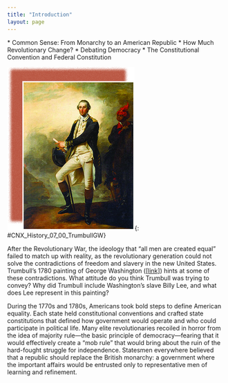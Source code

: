 ```yaml
---
title: "Introduction"
layout: page
---
```



<div data-type="abstract" markdown="1">
* Common Sense: From Monarchy to an American Republic
* How Much Revolutionary Change?
* Debating Democracy
* The Constitutional Convention and Federal Constitution

</div>

<?cnx.eoc class="summary" title="Summary"?>

<?cnx.eoc class="review-questions" title="Review Questions"?>

<?cnx.eoc class="critical-thinking" title="Critical Thinking Questions"?>

<?cnx.eoc class="references" title="References"?>

 ![A painting shows George Washington standing on a promontory above the Hudson River, wearing a military coat and holding a tricorner hat and sword in his hand. Just behind Washington, his slave William &#x201C;Billy&#x201D; Lee, a black man wearing a red, turban-like hat, holds a horse and watches Washington. In the far background, British warships fire on an American fort.](../resources/CNX_History_07_00_TrumbullGW.jpg "John Trumbull, Washington&#x2019;s aide-de-camp, painted this wartime image of Washington on a promontory above the Hudson River. Just behind Washington, his slave William &#x201C;Billy&#x201D; Lee has his eyes firmly fixed on his master. In the far background, British warships fire on an American fort."){: #CNX_History_07_00_TrumbullGW}

After the Revolutionary War, the ideology that “all men are created equal” failed to match up with reality, as the revolutionary generation could not solve the contradictions of freedom and slavery in the new United States. Trumbull’s 1780 painting of George Washington ([\[link\]](#CNX_History_07_00_TrumbullGW)) hints at some of these contradictions. What attitude do you think Trumbull was trying to convey? Why did Trumbull include Washington’s slave Billy Lee, and what does Lee represent in this painting?

During the 1770s and 1780s, Americans took bold steps to define American equality. Each state held constitutional conventions and crafted state constitutions that defined how government would operate and who could participate in political life. Many elite revolutionaries recoiled in horror from the idea of majority rule—the basic principle of democracy—fearing that it would effectively create a “mob rule” that would bring about the ruin of the hard-fought struggle for independence. Statesmen everywhere believed that a republic should replace the British monarchy: a government where the important affairs would be entrusted only to representative men of learning and refinement.

